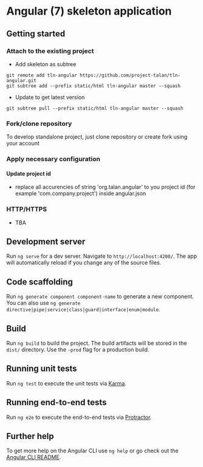 # Angular (7) skeleton application

## Getting started

### Attach to the existing project

* Add skeleton as subtree
```
git remote add tln-angular https://github.com/project-talan/tln-angular.git
git subtree add --prefix static/html tln-angular master --squash
```
* Update to get latest version
```
git subtree pull --prefix static/html tln-angular master --squash
```

### Fork/clone repository

To develop standalone project, just clone repository or create fork using your account

### Apply necessary configuration

#### Update project id

* replace all accurencies of string 'org.talan.angular' to you project id (for example 'com.company.project') inside angular.json


### HTTP/HTTPS

* TBA


## Development server

Run `ng serve` for a dev server. Navigate to `http://localhost:4200/`. The app will automatically reload if you change any of the source files.

## Code scaffolding

Run `ng generate component component-name` to generate a new component. You can also use `ng generate directive|pipe|service|class|guard|interface|enum|module`.

## Build

Run `ng build` to build the project. The build artifacts will be stored in the `dist/` directory. Use the `-prod` flag for a production build.

## Running unit tests

Run `ng test` to execute the unit tests via [Karma](https://karma-runner.github.io).

## Running end-to-end tests

Run `ng e2e` to execute the end-to-end tests via [Protractor](http://www.protractortest.org/).

## Further help

To get more help on the Angular CLI use `ng help` or go check out the [Angular CLI README](https://github.com/angular/angular-cli/blob/master/README.md).
